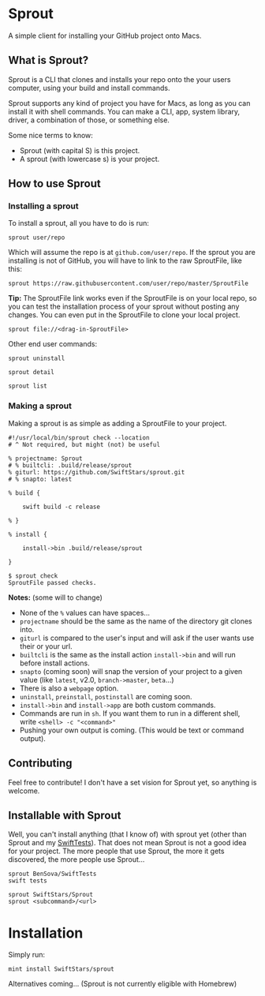 # Sprout
A simple client for installing your GitHub project onto Macs.

## What is Sprout?
Sprout is a CLI that clones and installs your repo onto the your users computer, using your build and install commands.

Sprout supports any kind of project you have for Macs, as long as you can install it with shell commands. You can make a CLI, app, system library, driver, a combination of those, or something else.

Some nice terms to know:
- Sprout (with capital S) is this project.
- A sprout (with lowercase s) is your project.

## How to use Sprout
### Installing a sprout
To install a sprout, all you have to do is run:
```shell
sprout user/repo
```
Which will assume the repo is at `github.com/user/repo`.
If the sprout you are installing is not of GitHub, you will have to link to the raw SproutFile, like this:
```shell
sprout https://raw.githubusercontent.com/user/repo/master/SproutFile
```
**Tip:** The SproutFile link works even if the SproutFile is on your local repo, so you can test the installation process of your sprout without posting any changes. You can even put in the SproutFile to clone your local project.
```shell
sprout file://<drag-in-SproutFile>
```

Other end user commands:
```shell
sprout uninstall
```
```shell
sprout detail
```
```shell
sprout list
```

### Making a sprout
Making a sprout is as simple as adding a SproutFile to your project.
```SproutFile
#!/usr/local/bin/sprout check --location
# ^ Not required, but might (not) be useful

% projectname: Sprout
# % builtcli: .build/release/sprout
% giturl: https://github.com/SwiftStars/sprout.git
# % snapto: latest

% build {

    swift build -c release

% }

% install {

    install->bin .build/release/sprout

}
```
```shell
$ sprout check
SproutFile passed checks.
```
**Notes:** (some will to change)
- None of the `%` values can have spaces...
- `projectname` should be the same as the name of the directory git clones into.
- `giturl` is compared to the user's input and will ask if the user wants use their or your url.
- `builtcli` is the same as the install action `install->bin` and will run before install actions.
- `snapto` (coming soon) will snap the version of your project to a given value (like `latest`, v2.0, `branch->master`, `beta`...)
- There is also a `webpage` option.
- `uninstall`, `preinstall`, `postinstall` are coming soon.
- `install->bin` and `install->app` are both custom commands.
- Commands are run in `sh`. If you want them to run in a different shell, write `<shell> -c "<command>"`
- Pushing your own output is coming. (This would be text or command output).

## Contributing
Feel free to contribute! I don't have a set vision for Sprout yet, so anything is welcome.

## Installable with Sprout
Well, you can't install anything (that I know of) with sprout yet (other than Sprout and my [SwiftTests](https://github.com/BenSova/SwiftTests)). That does not mean Sprout is not a good idea for your project. The more people that use Sprout, the more it gets discovered, the more people use Sprout...

```shell
sprout BenSova/SwiftTests
swift tests
```
```shell
sprout SwiftStars/Sprout
sprout <subcommand>/<url>
```

# Installation
Simply run:
```shell
mint install SwiftStars/sprout
```
Alternatives coming... (Sprout is not currently eligible with Homebrew)
